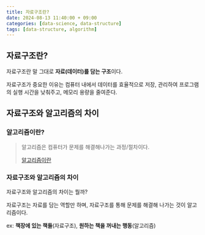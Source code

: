 ```yaml
---
title: 자료구조란?
date: 2024-08-13 11:40:00 + 09:00
categories: [data-science, data-structure]
tags: [data-structure, algorithm]
---
```


## 자료구조란?
자료구조란 말 그대로 **자료(데이터)를 담는 구조**이다.

자료구조가 중요한 이유는 컴퓨터 내에서 데이터를 효율적으로 저장, 관리하여 프로그램의 실행 시간을 낮춰주고, 메모리 용량을 줄여준다.

## 자료구조와 알고리즘의 차이
### 알고리즘이란?
> 알고리즘은 컴퓨터가 문제를 해결해나가는 과정/절차이다.
>
> <a href="/posts/what-is-algorithm" target="_blank">알고리즘이란</a>

### 자료구조와 알고리즘의 차이
자료구조와 알고리즘의 차이는 뭘까?

자료구조는 자료를 담는 역할만 하며, 자료구조를 통해 문제를 해결해 나가는 것이 알고리즘이다.

ex: **책장에 있는 책들**(자료구조), **원하는 책을 꺼내는 행동**(알고리즘)
